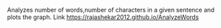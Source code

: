 
Analyzes number of words,number of characters in a given sentence and plots the graph.
Link https://rajashekar2012.github.io/AnalyzeWords
